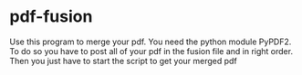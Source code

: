 # pdf-fusion
Use this program to merge your pdf. You need the python module PyPDF2.
To do so you have to post all of your pdf in the fusion file and in right order.
Then you just have to start the script to get your merged pdf
